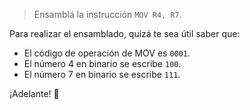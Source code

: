 > Ensamblá la instrucción `MOV R4, R7`.

Para realizar el ensamblado, quizá te sea útil saber que:

* El código de operación de MOV es `0001`.
* El número 4 en binario se escribe `100`.
* El número 7 en binario se escribe `111`.


¡Adelante! :rocket: